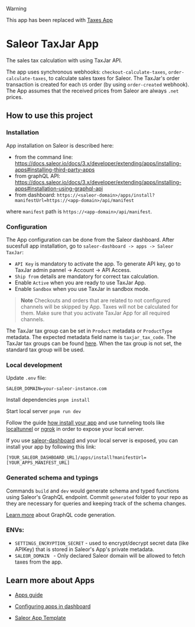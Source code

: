 > [!WARNING]
> This app has been replaced with [Taxes App](https://docs.saleor.io/docs/3.x/developer/app-store/apps/taxes/overview)

# Saleor TaxJar App

The sales tax calculation with using TaxJar API.

The app uses synchronous webhooks: `checkout-calculate-taxes`, `order-calculate-taxes`, to calculate sales taxes for Saleor.
The TaxJar's order transaction is created for each `US` order (by using `order-created` webhook).
The App assumes that the received prices from Saleor are always `.net` prices.

## How to use this project

### Installation

App installation on Saleor is described here:

- from the command line: https://docs.saleor.io/docs/3.x/developer/extending/apps/installing-apps#installing-third-party-apps
- from graphQL API: https://docs.saleor.io/docs/3.x/developer/extending/apps/installing-apps#installation-using-graphql-api
- from dashboard: `https://<saleor-domain>/apps/install?manifestUrl=https://<app-domain>/api/manifest`

where `manifest` path is `https://<app-domain>/api/manifest`.

### Configuration

The App configuration can be done from the Saleor dashboard. After sucesfull app installation, go to `saleor-dashboard -> apps -> Saleor TaxJar`:

- `API Key` is mandatory to activate the app. To generate API key, go to TaxJar admin pannel -> Account -> API Access.
- `Ship from` details are mandatory for correct tax calculation.
- Enable `Active` when you are ready to use TaxJar App.
- Enable `Sandbox` when you use TaxJar in sandbox mode.

> **Note**
> Checkouts and orders that are related to not configured channels will be skipped by App. Taxes will not be calculated for them. Make sure that you activate TaxJar App for all required channels.

The TaxJar tax group can be set in `Product` metadata or `ProductType` metadata. The expected metadata field name is `taxjar_tax_code`. The TaxJar tax groups can be found [here](https://developers.taxjar.com/api/reference/#get-list-tax-categories).
When the tax group is not set, the standard tax group will be used.

### Local development

Update `.env` file:

```
SALEOR_DOMAIN=your-saleor-instance.com
```

Install dependencies `pnpm install`

Start local server `pnpm run dev`

Follow the guide [how install your app](https://docs.saleor.io/docs/3.x/developer/extending/apps/installing-apps#installation-using-graphql-api) and use tunneling tools like [localtunnel](https://github.com/localtunnel/localtunnel) or [ngrok](https://ngrok.com/) in order to expose your local server.

If you use [saleor-dashboard](https://github.com/saleor/saleor-dashboard) and your local server is exposed, you can install your app by following this link:

```
[YOUR_SALEOR_DASHBOARD_URL]/apps/install?manifestUrl=[YOUR_APPS_MANIFEST_URL]
```

### Generated schema and typings

Commands `build` and `dev` would generate schema and typed functions using Saleor's GraphQL endpoint. Commit `generated` folder to your repo as they are necessary for queries and keeping track of the schema changes.

[Learn more](https://www.graphql-code-generator.com/) about GraphQL code generation.

### ENVs:

- `SETTINGS_ENCRYPTION_SECRET` - used to encrypt/decrypt secret data (like APIKey) that is stored in Saleor's App's private metadata.
- `SALEOR_DOMAIN ` - Only declared Saleor domain will be allowed to fetch taxes from the app.

## Learn more about Apps

- [Apps guide](https://docs.saleor.io/docs/3.x/developer/extending/apps/key-concepts)

- [Configuring apps in dashboard](https://docs.saleor.io/docs/3.x/dashboard/apps)

- [Saleor App Template](https://github.com/saleor/saleor-app-template)
